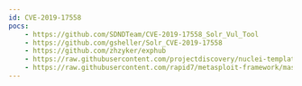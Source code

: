 ```yaml
---
id: CVE-2019-17558
pocs:
    - https://github.com/SDNDTeam/CVE-2019-17558_Solr_Vul_Tool
    - https://github.com/gsheller/Solr_CVE-2019-17558
    - https://github.com/zhzyker/exphub
    - https://raw.githubusercontent.com/projectdiscovery/nuclei-templates/master/cves/CVE-2019-17558.yaml
    - https://raw.githubusercontent.com/rapid7/metasploit-framework/master/modules/exploits/multi/http/solr_velocity_rce.rb
---
```

